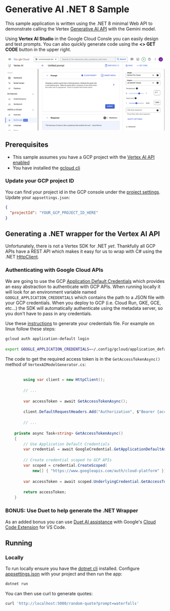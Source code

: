# Generative AI .NET 8 Sample

This sample application is written using the .NET 8 minimal Web API to demonstrate calling the Vertex [Generative AI API](https://cloud.google.com/vertex-ai/docs/generative-ai/model-reference/gemini?_ga=2.228338718.-220341458.1702671073) with the Gemini model.

Using **Vertex AI Studio** in the Google Cloud Consle you can easily design and test prompts.  You can also quickly generate code using the **<> GET CODE** button in the upper right.

![alt text for image](vertex-screenshot.png)

## Prerequisites

* This sample assumes you have a GCP project with the [Vertex AI API enabled](https://cloud.google.com/vertex-ai/docs/start/cloud-environment#enable_vertexai_apis)
* You have installed the [gcloud cli](https://cloud.google.com/sdk/docs/install)

### Update your GCP project ID

You can find your project id in the GCP console under the [project settings](https://support.google.com/googleapi/answer/7014113?hl=en). Update your `appsettings.json`:
```json
{
  "projectId": "YOUR_GCP_PROJECT_ID_HERE"
}
```

## Generating a .NET wrapper for the Vertex AI API

Unfortunately, there is not a Vertex SDK for .NET *yet*.  Thankfully all GCP APIs have a REST API which makes it easy for us to wrap with C# using the .NET [HttpClient](https://learn.microsoft.com/en-us/dotnet/api/system.net.http.httpclient?view=net-8.0).  

### Authenticating with Google Cloud APIs

We are going to use the GCP [Application Default Credentials](https://cloud.google.com/docs/authentication/application-default-credentials) which provides an easy abstraction to authenticate with GCP APIs.  When running locally it will look for an environment variable named `GOOGLE_APPLICATION_CREDENTIALS` which contains the path to a JSON file with your GCP credentials.  When you deploy to GCP (i.e. Cloud Run, GKE, GCE, etc...) the SDK will automatically authenticate using the metadata server, so you don't have to pass in any credentials.

Use these [instructions](https://cloud.google.com/docs/authentication/application-default-credentials#personal) to generate your credentials file.  For example on linux follow these steps:

```bash
gcloud auth application-default login 

export GOOGLE_APPLICATION_CREDENTIALS=~/.config/gcloud/application_default_credentials.json
```

The code to get the required access token is in the `GetAccessTokenAsync()` method of `VertexAIModelGenerator.cs`:

```C#

        using var client = new HttpClient();

        // ... 

        var accessToken = await GetAccessTokenAsync();
        
        client.DefaultRequestHeaders.Add("Authorization", $"Bearer {accessToken}");

        // ...

    private async Task<string> GetAccessTokenAsync()
    {
        // Use Application Default Credentials
        var credential = await GoogleCredential.GetApplicationDefaultAsync();

        // Create credential scoped to GCP APIs
        var scoped = credential.CreateScoped(
            new[] { "https://www.googleapis.com/auth/cloud-platform" });

        var accessToken = await scoped.UnderlyingCredential.GetAccessTokenForRequestAsync();

        return accessToken;
    }
```

### BONUS: Use Duet to help generate the .NET Wrapper

As an added bonus you can use [Duet AI assistance](https://cloud.google.com/code/docs/vscode/write-code-duet-ai) with Google's [Cloud Code Extension](https://cloud.google.com/code/docs/vscode/install#install) for VS Code.

## Running

### Locally

To run locally ensure you have the [dotnet cli](https://dotnet.microsoft.com/en-us/download) installed. Configure [appsettings.json](appsettings.json) with your project and then run the app:

```sh
dotnet run
```

You can then use curl to generate quotes:

```sh
curl 'http://localhost:5000/random-quote?prompt=waterfalls'
```
